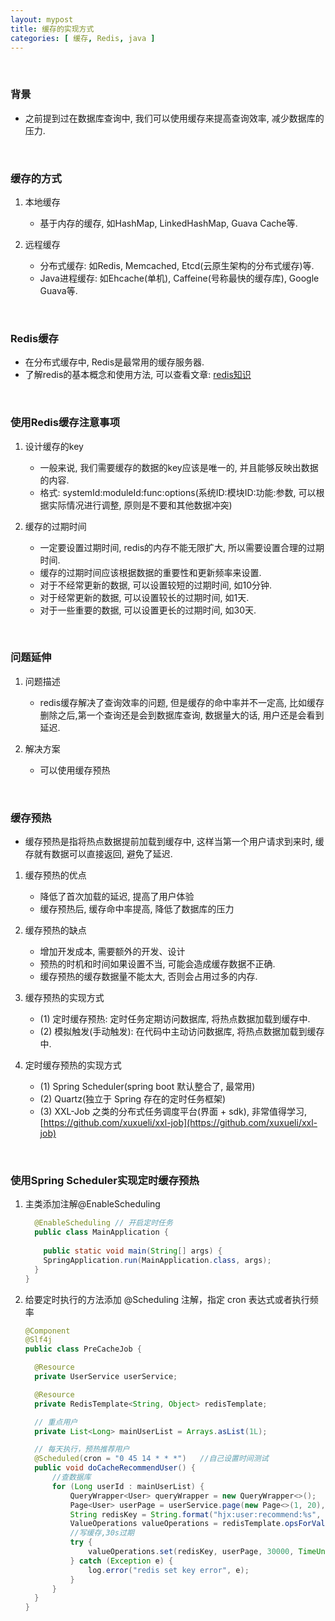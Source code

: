 ```yaml
---
layout: mypost
title: 缓存的实现方式
categories: [ 缓存, Redis, java ]
---
```


<br>

### 背景

- 之前提到过在数据库查询中, 我们可以使用缓存来提高查询效率, 减少数据库的压力.

<br>

### 缓存的方式

1. 本地缓存

   - 基于内存的缓存, 如HashMap, LinkedHashMap, Guava Cache等.

2. 远程缓存

   - 分布式缓存: 如Redis, Memcached, Etcd(云原生架构的分布式缓存)等.
   - Java进程缓存: 如Ehcache(单机), Caffeine(号称最快的缓存库), Google Guava等.

<br>

### Redis缓存

- 在分布式缓存中, Redis是最常用的缓存服务器.
- 了解redis的基本概念和使用方法,
  可以查看文章: [redis知识](https://han-gr.github.io/posts/2024/09/14/redis%E7%9F%A5%E8%AF%86.html)

<br>

### 使用Redis缓存注意事项

1. 设计缓存的key

   - 一般来说, 我们需要缓存的数据的key应该是唯一的, 并且能够反映出数据的内容.
   - 格式: systemId:moduleId:func:options(系统ID:模块ID:功能:参数, 可以根据实际情况进行调整,
     原则是不要和其他数据冲突)

2. 缓存的过期时间

   - 一定要设置过期时间, redis的内存不能无限扩大, 所以需要设置合理的过期时间.
   - 缓存的过期时间应该根据数据的重要性和更新频率来设置.
   - 对于不经常更新的数据, 可以设置较短的过期时间, 如10分钟.
   - 对于经常更新的数据, 可以设置较长的过期时间, 如1天.
   - 对于一些重要的数据, 可以设置更长的过期时间, 如30天.

<br>

### 问题延伸

1. 问题描述

   - redis缓存解决了查询效率的问题, 但是缓存的命中率并不一定高, 比如缓存删除之后,第一个查询还是会到数据库查询, 数据量大的话,
     用户还是会看到延迟.

2. 解决方案

   - 可以使用缓存预热

<br>

### 缓存预热

- 缓存预热是指将热点数据提前加载到缓存中, 这样当第一个用户请求到来时, 缓存就有数据可以直接返回, 避免了延迟.

1. 缓存预热的优点

   - 降低了首次加载的延迟, 提高了用户体验
   - 缓存预热后, 缓存命中率提高, 降低了数据库的压力

2. 缓存预热的缺点

   - 增加开发成本, 需要额外的开发、设计
   - 预热的时机和时间如果设置不当, 可能会造成缓存数据不正确.
   - 缓存预热的缓存数据量不能太大, 否则会占用过多的内存.

3. 缓存预热的实现方式

   - (1) 定时缓存预热: 定时任务定期访问数据库, 将热点数据加载到缓存中.
   - (2) 模拟触发(手动触发): 在代码中主动访问数据库, 将热点数据加载到缓存中.

4. 定时缓存预热的实现方式

   - (1) Spring Scheduler(spring boot 默认整合了, 最常用)
   - (2) Quartz(独立于 Spring 存在的定时任务框架)
   - (3) XXL-Job 之类的分布式任务调度平台(界面 + sdk),
     非常值得学习, [https://github.com/xuxueli/xxl-job](https://github.com/xuxueli/xxl-job)

<br>

### 使用Spring Scheduler实现定时缓存预热

1. 主类添加注解@EnableScheduling

    ```java
      @EnableScheduling // 开启定时任务
      public class MainApplication {
      
        public static void main(String[] args) {
        SpringApplication.run(MainApplication.class, args);
      }
    }
    ```

2. 给要定时执行的方法添加 @Scheduling 注解，指定 cron 表达式或者执行频率

    ```java
    @Component
    @Slf4j
    public class PreCacheJob {
    
      @Resource
      private UserService userService;
    
      @Resource
      private RedisTemplate<String, Object> redisTemplate;
    
      // 重点用户
      private List<Long> mainUserList = Arrays.asList(1L);
    
      // 每天执行，预热推荐用户
      @Scheduled(cron = "0 45 14 * * *")   //自己设置时间测试
      public void doCacheRecommendUser() {
          //查数据库
          for (Long userId : mainUserList) {
              QueryWrapper<User> queryWrapper = new QueryWrapper<>();
              Page<User> userPage = userService.page(new Page<>(1, 20), queryWrapper);
              String redisKey = String.format("hjx:user:recommend:%s", userId);
              ValueOperations valueOperations = redisTemplate.opsForValue();
              //写缓存,30s过期
              try {
                  valueOperations.set(redisKey, userPage, 30000, TimeUnit.MILLISECONDS);
              } catch (Exception e) {
                  log.error("redis set key error", e);
              }
          }
      }
    }
    ``` 
    

